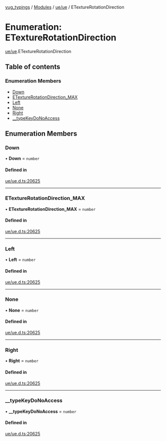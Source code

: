 [yug_typings](../README.md) / [Modules](../modules.md) / [ue/ue](../modules/ue_ue.md) / ETextureRotationDirection

# Enumeration: ETextureRotationDirection

[ue/ue](../modules/ue_ue.md).ETextureRotationDirection

## Table of contents

### Enumeration Members

- [Down](ue_ue.ETextureRotationDirection.md#down)
- [ETextureRotationDirection\_MAX](ue_ue.ETextureRotationDirection.md#etexturerotationdirection_max)
- [Left](ue_ue.ETextureRotationDirection.md#left)
- [None](ue_ue.ETextureRotationDirection.md#none)
- [Right](ue_ue.ETextureRotationDirection.md#right)
- [\_\_typeKeyDoNoAccess](ue_ue.ETextureRotationDirection.md#__typekeydonoaccess)

## Enumeration Members

### Down

• **Down** = `number`

#### Defined in

[ue/ue.d.ts:20625](https://github.com/YugMetaverse/yug_typings/blob/25cad34/ue/ue.d.ts#L20625)

___

### ETextureRotationDirection\_MAX

• **ETextureRotationDirection\_MAX** = `number`

#### Defined in

[ue/ue.d.ts:20625](https://github.com/YugMetaverse/yug_typings/blob/25cad34/ue/ue.d.ts#L20625)

___

### Left

• **Left** = `number`

#### Defined in

[ue/ue.d.ts:20625](https://github.com/YugMetaverse/yug_typings/blob/25cad34/ue/ue.d.ts#L20625)

___

### None

• **None** = `number`

#### Defined in

[ue/ue.d.ts:20625](https://github.com/YugMetaverse/yug_typings/blob/25cad34/ue/ue.d.ts#L20625)

___

### Right

• **Right** = `number`

#### Defined in

[ue/ue.d.ts:20625](https://github.com/YugMetaverse/yug_typings/blob/25cad34/ue/ue.d.ts#L20625)

___

### \_\_typeKeyDoNoAccess

• **\_\_typeKeyDoNoAccess** = `number`

#### Defined in

[ue/ue.d.ts:20625](https://github.com/YugMetaverse/yug_typings/blob/25cad34/ue/ue.d.ts#L20625)

